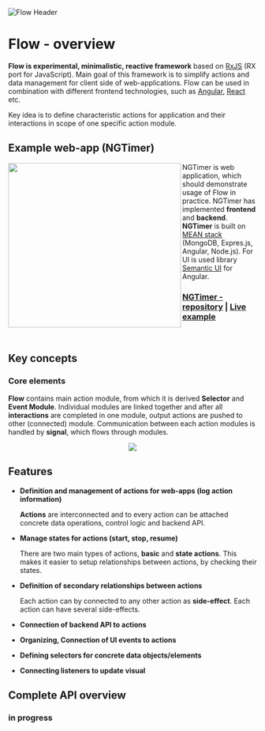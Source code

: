 ![Flow Header](https://i.ibb.co/2SLXTZX/flow-banner.png "Flow Header Banner")

# Flow - overview

**Flow is experimental, minimalistic, reactive framework** based on [RxJS](https://rxjs-dev.firebaseapp.com/) (RX port for JavaScript). Main goal of this framework is to simplify actions and data management for client side of web-applications. Flow can be used in combination with different frontend technologies, such as [Angular](https://angular.io), [React](https://reactjs.org) etc.

Key idea is to define characteristic actions for application and their interactions in scope of one specific action module.

## Example web-app (NGTimer) 

<img align="left" width="350" height="333" src="https://i.ibb.co/qkyHC59/ngt-vid2.gif"/>

NGTimer is web application, which should demonstrate usage of Flow in practice. NGTimer has implemented **frontend** and **backend**. **NGTimer** is built on [MEAN stack](http://mean.io/) (MongoDB, Expres.js, Angular, Node.js). For UI is used library [Semantic UI](https://edcarroll.github.io/ng2-semantic-ui/#/getting-started) for Angular.

<h3>
  <a href="https://github.com/sketchrain/ngTimer">NGTimer - repository</a>
  <span> | </span>
  <a href="https://ngtimer.herokuapp.com">Live example</a>
</h3>

<br clear="left">

## Key concepts
### Core elements

**Flow** contains main action module, from which it is derived **Selector** and **Event Module**. Individual modules are linked together and after all **interactions** are completed in one module, output actions are pushed to other (connected) module. Communication between each action modules is handled by **signal**, which flows through modules.

<p align="center">
  <img src="https://i.ibb.co/Db4hfwq/flow-schema.png" />
</p>

## Features
* **Definition and management of actions for web-apps (log action information)** <p><b>Actions</b> are interconnected and to every action can be attached concrete data operations, control logic and backend API.</p>

* **Manage states for actions (start, stop, resume)** <p>There are two main types of actions, <b>basic</b> and <b>state actions</b>. This makes it easier to setup relationships between actions, by checking their states.</p> 

* **Definition of secondary relationships between actions** <p>Each action can by connected to any other action as <b>side-effect</b>. Each action can have several side-effects.<p>

* **Connection of backend API to actions**
* **Organizing, Connection of UI events to actions**
* **Defining selectors for concrete data objects/elements**
* **Connecting listeners to update visual**

## Complete API overview
### in progress
